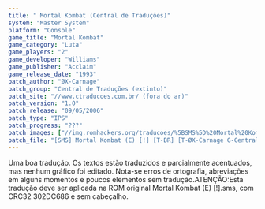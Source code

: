 ```yaml
---
title: " Mortal Kombat (Central de Traduções)"
system: "Master System"
platform: "Console"
game_title: "Mortal Kombat"
game_category: "Luta"
game_players: "2"
game_developer: "Williams"
game_publisher: "Acclaim"
game_release_date: "1993"
patch_author: "ØX-Carnage"
patch_group: "Central de Traduções (extinto)"
patch_site: "//www.ctraducoes.com.br/ (fora do ar)"
patch_version: "1.0"
patch_release: "09/05/2006"
patch_type: "IPS"
patch_progress: "???"
patch_images: ["//img.romhackers.org/traducoes/%5BSMS%5D%20Mortal%20Kombat%20-%20Central%20de%20Tradu%C3%A7%C3%B5es%20-%201.png","//img.romhackers.org/traducoes/%5BSMS%5D%20Mortal%20Kombat%20-%20Central%20de%20Tradu%C3%A7%C3%B5es%20-%202.png","//img.romhackers.org/traducoes/%5BSMS%5D%20Mortal%20Kombat%20-%20Central%20de%20Tradu%C3%A7%C3%B5es%20-%203.png"]
patch_file: "[SMS] Mortal Kombat (E) [!] [T-BR] [T-ØX-Carnage G-Central de Traduções] [V-1.0 A-2006].zip"
---
```

Uma boa tradução. Os textos estão traduzidos e parcialmente acentuados, mas nenhum gráfico foi editado. Nota-se erros de ortografia, abreviações em alguns momentos e poucos elementos sem tradução.ATENÇÃO:Esta tradução deve ser aplicada na ROM original Mortal Kombat (E) [!].sms, com CRC32 302DC686 e sem cabeçalho.
